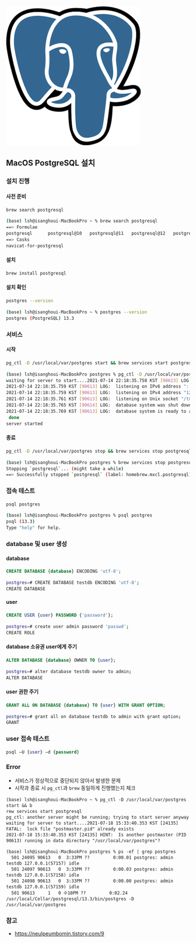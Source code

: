 ![PostgreSQL](./images/PostgreSQL.png)



## MacOS PostgreSQL 설치



### 설치 진행

#### 사전 준비

```bash
brew search postgresql
```

```bash
(base) lsh@isanghoui-MacBookPro ~ % brew search postgresql
==> Formulae
postgresql      postgresql@10   postgresql@11   postgresql@12   postgresql@9.4  postgresql@9.5  postgresql@9.6  qt-postgresql
==> Casks
navicat-for-postgresql
```



#### 설치

```bash
brew install postgresql
```



#### 설치 확인

```bash
postgres --version
```

```bash
(base) lsh@isanghoui-MacBookPro ~ % postgres --version
postgres (PostgreSQL) 13.3
```



### 서비스 

#### 시작

```bash
pg_ctl -D /usr/local/var/postgres start && brew services start postgresql
```

```bash
(base) lsh@isanghoui-MacBookPro postgres % pg_ctl -D /usr/local/var/postgres start && brew services start postgresql
waiting for server to start....2021-07-14 22:18:35.758 KST [90613] LOG:  starting PostgreSQL 13.3 on x86_64-apple-darwin20.4.0, compiled by Apple clang version 12.0.5 (clang-1205.0.22.9), 64-bit
2021-07-14 22:18:35.759 KST [90613] LOG:  listening on IPv6 address "::1", port 5432
2021-07-14 22:18:35.759 KST [90613] LOG:  listening on IPv4 address "127.0.0.1", port 5432
2021-07-14 22:18:35.761 KST [90613] LOG:  listening on Unix socket "/tmp/.s.PGSQL.5432"
2021-07-14 22:18:35.765 KST [90614] LOG:  database system was shut down at 2021-07-14 22:18:22 KST
2021-07-14 22:18:35.769 KST [90613] LOG:  database system is ready to accept connections
 done
server started
```



#### 종료

```bash
pg_ctl -D /usr/local/var/postgres stop && brew services stop postgresql
```

```bash
(base) lsh@isanghoui-MacBookPro postgres % brew services stop postgresql
Stopping `postgresql`... (might take a while)
==> Successfully stopped `postgresql` (label: homebrew.mxcl.postgresql)
```



### 접속 테스트

```bash
psql postgres
```

```bash
(base) lsh@isanghoui-MacBookPro postgres % psql postgres
psql (13.3)
Type "help" for help.
```



### database 및 user 생성

#### database

```sql
CREATE DATABASE {database} ENCODING 'utf-8';
```

```bash
postgres=# CREATE DATABASE testdb ENCODING 'utf-8';
CREATE DATABASE
```



#### user

```sql
CREATE USER {user} PASSWORD {'password'};
```

```bash
postgres=# create user admin password 'passwd';
CREATE ROLE
```



#### database 소유권 user에게 주기

```sql
ALTER DATABASE {database} OWNER TO {user};
```

```bash
postgres=# alter database testdb owner to admin;
ALTER DATABASE
```



#### user 권한 주기

```sql
GRANT ALL ON DATABASE {database} TO {user} WITH GRANT OPTION;
```

```bash
postgres=# grant all on database testdb to admin with grant option;
GRANT
```



### user 접속 테스트

```sql
psql –U {user} –d {password}
```



### Error

- 서비스가 정상적으로 중단되지 않아서 발생한 문제
- 시작과 종료 시 `pg_ctl`과 `brew` 동일하게 진행했는지 체크

```
(base) lsh@isanghoui-MacBookPro ~ % pg_ctl -D /usr/local/var/postgres start && b
rew services start postgresql
pg_ctl: another server might be running; trying to start server anyway
waiting for server to start....2021-07-18 15:33:40.353 KST [24135] FATAL:  lock file "postmaster.pid" already exists
2021-07-18 15:33:40.353 KST [24135] HINT:  Is another postmaster (PID 90613) running in data directory "/usr/local/var/postgres"?
```

```
(base) lsh@isanghoui-MacBookPro postgres % ps -ef | grep postgres
  501 24095 90613   0  3:33PM ??         0:00.01 postgres: admin testdb 127.0.0.1(57157) idle
  501 24097 90613   0  3:33PM ??         0:00.03 postgres: admin testdb 127.0.0.1(57158) idle
  501 24098 90613   0  3:33PM ??         0:00.00 postgres: admin testdb 127.0.0.1(57159) idle
  501 90613     1   0 수10PM ??         0:02.24 /usr/local/Cellar/postgresql/13.3/bin/postgres -D /usr/local/var/postgres
```



### 참고

- https://neulpeumbomin.tistory.com/9